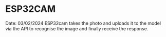 # ESP32CAM
Date: 03/02/2024
  ESP32cam takes the photo and uploads it to the model via the API to recognise the image and finally receive the response.
